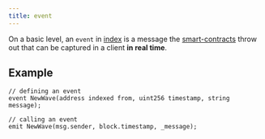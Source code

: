 ```yaml
---
title: event
---
```


On a basic level, an `event` in [index](/Knowledge/Web3/solidity/index.md) is a message the [smart-contracts](/Knowledge/Web3/smart-contracts.md) throw out that can be captured in a client **in real time**.

## Example

```solidity
// defining an event
event NewWave(address indexed from, uint256 timestamp, string message);

// calling an event
emit NewWave(msg.sender, block.timestamp, _message);
```
